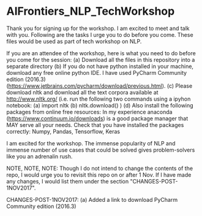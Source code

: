 # AIFrontiers_NLP_TechWorkshop
Thank you for signing up for the workshop. I am excited to meet and talk with you. Following are the tasks I urge you to do before you come. These files would be used as part of tech workshop on NLP.


If you are an attendee of the workshop, here is what you need to do before you come for the session:
(a) Download all the files in this repository into a separate directory
(b) If you do not have python installed in your machine, download any free online python IDE. I have used PyCharm Community edition (2016.3) (https://www.jetbrains.com/pycharm/download/previous.html).
(c) Please download nltk and download all the text corpora available at http://www.nltk.org/ (i.e. run the following two commands using a ipyhon notebook: (a) import nltk (b) nltk.download()  ) 
(d) Also install the following packages from online free resources:  In my experience anaconda (https://www.continuum.io/downloads) is a good package manager that MAY serve all your needs. Check that you have installed the packages correctly: Numpy, Pandas, Tensorflow, Keras


I am excited for the workshop. The immense popularity of NLP and immense number of use cases that could be solved gives problem-solvers like you an adrenalin rush.


NOTE, NOTE, NOTE: Though I do not intend to change the contents of the repo, I would urge you to revisit this repo on or after 1 Nov. If I have made any changes, I would list them under the section "CHANGES-POST-1NOV2017".



CHANGES-POST-1NOV2017: (a) Added a link to download PyCharm Community edition (2016.3)
